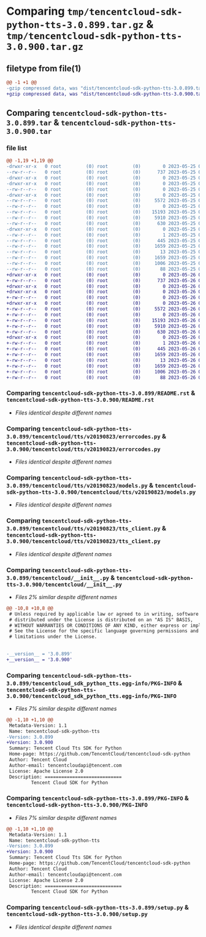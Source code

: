 # Comparing `tmp/tencentcloud-sdk-python-tts-3.0.899.tar.gz` & `tmp/tencentcloud-sdk-python-tts-3.0.900.tar.gz`

## filetype from file(1)

```diff
@@ -1 +1 @@
-gzip compressed data, was "dist/tencentcloud-sdk-python-tts-3.0.899.tar", last modified: Thu May 25 00:40:33 2023, max compression
+gzip compressed data, was "dist/tencentcloud-sdk-python-tts-3.0.900.tar", last modified: Fri May 26 02:31:29 2023, max compression
```

## Comparing `tencentcloud-sdk-python-tts-3.0.899.tar` & `tencentcloud-sdk-python-tts-3.0.900.tar`

### file list

```diff
@@ -1,19 +1,19 @@
-drwxr-xr-x   0 root         (0) root         (0)        0 2023-05-25 00:40:33.000000 tencentcloud-sdk-python-tts-3.0.899/
--rw-r--r--   0 root         (0) root         (0)      737 2023-05-25 00:40:33.000000 tencentcloud-sdk-python-tts-3.0.899/README.rst
-drwxr-xr-x   0 root         (0) root         (0)        0 2023-05-25 00:40:33.000000 tencentcloud-sdk-python-tts-3.0.899/tencentcloud/
-drwxr-xr-x   0 root         (0) root         (0)        0 2023-05-25 00:40:33.000000 tencentcloud-sdk-python-tts-3.0.899/tencentcloud/tts/
--rw-r--r--   0 root         (0) root         (0)        0 2023-05-25 00:40:33.000000 tencentcloud-sdk-python-tts-3.0.899/tencentcloud/tts/__init__.py
-drwxr-xr-x   0 root         (0) root         (0)        0 2023-05-25 00:40:33.000000 tencentcloud-sdk-python-tts-3.0.899/tencentcloud/tts/v20190823/
--rw-r--r--   0 root         (0) root         (0)     5572 2023-05-25 00:40:33.000000 tencentcloud-sdk-python-tts-3.0.899/tencentcloud/tts/v20190823/errorcodes.py
--rw-r--r--   0 root         (0) root         (0)        0 2023-05-25 00:40:33.000000 tencentcloud-sdk-python-tts-3.0.899/tencentcloud/tts/v20190823/__init__.py
--rw-r--r--   0 root         (0) root         (0)    15193 2023-05-25 00:40:33.000000 tencentcloud-sdk-python-tts-3.0.899/tencentcloud/tts/v20190823/models.py
--rw-r--r--   0 root         (0) root         (0)     5910 2023-05-25 00:40:33.000000 tencentcloud-sdk-python-tts-3.0.899/tencentcloud/tts/v20190823/tts_client.py
--rw-r--r--   0 root         (0) root         (0)      630 2023-05-25 00:40:33.000000 tencentcloud-sdk-python-tts-3.0.899/tencentcloud/__init__.py
-drwxr-xr-x   0 root         (0) root         (0)        0 2023-05-25 00:40:33.000000 tencentcloud-sdk-python-tts-3.0.899/tencentcloud_sdk_python_tts.egg-info/
--rw-r--r--   0 root         (0) root         (0)        1 2023-05-25 00:40:33.000000 tencentcloud-sdk-python-tts-3.0.899/tencentcloud_sdk_python_tts.egg-info/dependency_links.txt
--rw-r--r--   0 root         (0) root         (0)      445 2023-05-25 00:40:33.000000 tencentcloud-sdk-python-tts-3.0.899/tencentcloud_sdk_python_tts.egg-info/SOURCES.txt
--rw-r--r--   0 root         (0) root         (0)     1659 2023-05-25 00:40:33.000000 tencentcloud-sdk-python-tts-3.0.899/tencentcloud_sdk_python_tts.egg-info/PKG-INFO
--rw-r--r--   0 root         (0) root         (0)       13 2023-05-25 00:40:33.000000 tencentcloud-sdk-python-tts-3.0.899/tencentcloud_sdk_python_tts.egg-info/top_level.txt
--rw-r--r--   0 root         (0) root         (0)     1659 2023-05-25 00:40:33.000000 tencentcloud-sdk-python-tts-3.0.899/PKG-INFO
--rw-r--r--   0 root         (0) root         (0)     1006 2023-05-25 00:40:33.000000 tencentcloud-sdk-python-tts-3.0.899/setup.py
--rw-r--r--   0 root         (0) root         (0)       88 2023-05-25 00:40:33.000000 tencentcloud-sdk-python-tts-3.0.899/setup.cfg
+drwxr-xr-x   0 root         (0) root         (0)        0 2023-05-26 02:31:29.000000 tencentcloud-sdk-python-tts-3.0.900/
+-rw-r--r--   0 root         (0) root         (0)      737 2023-05-26 02:31:28.000000 tencentcloud-sdk-python-tts-3.0.900/README.rst
+drwxr-xr-x   0 root         (0) root         (0)        0 2023-05-26 02:31:29.000000 tencentcloud-sdk-python-tts-3.0.900/tencentcloud/
+drwxr-xr-x   0 root         (0) root         (0)        0 2023-05-26 02:31:29.000000 tencentcloud-sdk-python-tts-3.0.900/tencentcloud/tts/
+-rw-r--r--   0 root         (0) root         (0)        0 2023-05-26 02:31:28.000000 tencentcloud-sdk-python-tts-3.0.900/tencentcloud/tts/__init__.py
+drwxr-xr-x   0 root         (0) root         (0)        0 2023-05-26 02:31:29.000000 tencentcloud-sdk-python-tts-3.0.900/tencentcloud/tts/v20190823/
+-rw-r--r--   0 root         (0) root         (0)     5572 2023-05-26 02:31:28.000000 tencentcloud-sdk-python-tts-3.0.900/tencentcloud/tts/v20190823/errorcodes.py
+-rw-r--r--   0 root         (0) root         (0)        0 2023-05-26 02:31:28.000000 tencentcloud-sdk-python-tts-3.0.900/tencentcloud/tts/v20190823/__init__.py
+-rw-r--r--   0 root         (0) root         (0)    15193 2023-05-26 02:31:28.000000 tencentcloud-sdk-python-tts-3.0.900/tencentcloud/tts/v20190823/models.py
+-rw-r--r--   0 root         (0) root         (0)     5910 2023-05-26 02:31:28.000000 tencentcloud-sdk-python-tts-3.0.900/tencentcloud/tts/v20190823/tts_client.py
+-rw-r--r--   0 root         (0) root         (0)      630 2023-05-26 02:31:28.000000 tencentcloud-sdk-python-tts-3.0.900/tencentcloud/__init__.py
+drwxr-xr-x   0 root         (0) root         (0)        0 2023-05-26 02:31:29.000000 tencentcloud-sdk-python-tts-3.0.900/tencentcloud_sdk_python_tts.egg-info/
+-rw-r--r--   0 root         (0) root         (0)        1 2023-05-26 02:31:29.000000 tencentcloud-sdk-python-tts-3.0.900/tencentcloud_sdk_python_tts.egg-info/dependency_links.txt
+-rw-r--r--   0 root         (0) root         (0)      445 2023-05-26 02:31:29.000000 tencentcloud-sdk-python-tts-3.0.900/tencentcloud_sdk_python_tts.egg-info/SOURCES.txt
+-rw-r--r--   0 root         (0) root         (0)     1659 2023-05-26 02:31:29.000000 tencentcloud-sdk-python-tts-3.0.900/tencentcloud_sdk_python_tts.egg-info/PKG-INFO
+-rw-r--r--   0 root         (0) root         (0)       13 2023-05-26 02:31:29.000000 tencentcloud-sdk-python-tts-3.0.900/tencentcloud_sdk_python_tts.egg-info/top_level.txt
+-rw-r--r--   0 root         (0) root         (0)     1659 2023-05-26 02:31:29.000000 tencentcloud-sdk-python-tts-3.0.900/PKG-INFO
+-rw-r--r--   0 root         (0) root         (0)     1006 2023-05-26 02:31:28.000000 tencentcloud-sdk-python-tts-3.0.900/setup.py
+-rw-r--r--   0 root         (0) root         (0)       88 2023-05-26 02:31:29.000000 tencentcloud-sdk-python-tts-3.0.900/setup.cfg
```

### Comparing `tencentcloud-sdk-python-tts-3.0.899/README.rst` & `tencentcloud-sdk-python-tts-3.0.900/README.rst`

 * *Files identical despite different names*

### Comparing `tencentcloud-sdk-python-tts-3.0.899/tencentcloud/tts/v20190823/errorcodes.py` & `tencentcloud-sdk-python-tts-3.0.900/tencentcloud/tts/v20190823/errorcodes.py`

 * *Files identical despite different names*

### Comparing `tencentcloud-sdk-python-tts-3.0.899/tencentcloud/tts/v20190823/models.py` & `tencentcloud-sdk-python-tts-3.0.900/tencentcloud/tts/v20190823/models.py`

 * *Files identical despite different names*

### Comparing `tencentcloud-sdk-python-tts-3.0.899/tencentcloud/tts/v20190823/tts_client.py` & `tencentcloud-sdk-python-tts-3.0.900/tencentcloud/tts/v20190823/tts_client.py`

 * *Files identical despite different names*

### Comparing `tencentcloud-sdk-python-tts-3.0.899/tencentcloud/__init__.py` & `tencentcloud-sdk-python-tts-3.0.900/tencentcloud/__init__.py`

 * *Files 2% similar despite different names*

```diff
@@ -10,8 +10,8 @@
 # Unless required by applicable law or agreed to in writing, software
 # distributed under the License is distributed on an "AS IS" BASIS,
 # WITHOUT WARRANTIES OR CONDITIONS OF ANY KIND, either express or implied.
 # See the License for the specific language governing permissions and
 # limitations under the License.
 
 
-__version__ = '3.0.899'
+__version__ = '3.0.900'
```

### Comparing `tencentcloud-sdk-python-tts-3.0.899/tencentcloud_sdk_python_tts.egg-info/PKG-INFO` & `tencentcloud-sdk-python-tts-3.0.900/tencentcloud_sdk_python_tts.egg-info/PKG-INFO`

 * *Files 7% similar despite different names*

```diff
@@ -1,10 +1,10 @@
 Metadata-Version: 1.1
 Name: tencentcloud-sdk-python-tts
-Version: 3.0.899
+Version: 3.0.900
 Summary: Tencent Cloud Tts SDK for Python
 Home-page: https://github.com/TencentCloud/tencentcloud-sdk-python
 Author: Tencent Cloud
 Author-email: tencentcloudapi@tencent.com
 License: Apache License 2.0
 Description: ============================
         Tencent Cloud SDK for Python
```

### Comparing `tencentcloud-sdk-python-tts-3.0.899/PKG-INFO` & `tencentcloud-sdk-python-tts-3.0.900/PKG-INFO`

 * *Files 7% similar despite different names*

```diff
@@ -1,10 +1,10 @@
 Metadata-Version: 1.1
 Name: tencentcloud-sdk-python-tts
-Version: 3.0.899
+Version: 3.0.900
 Summary: Tencent Cloud Tts SDK for Python
 Home-page: https://github.com/TencentCloud/tencentcloud-sdk-python
 Author: Tencent Cloud
 Author-email: tencentcloudapi@tencent.com
 License: Apache License 2.0
 Description: ============================
         Tencent Cloud SDK for Python
```

### Comparing `tencentcloud-sdk-python-tts-3.0.899/setup.py` & `tencentcloud-sdk-python-tts-3.0.900/setup.py`

 * *Files identical despite different names*

